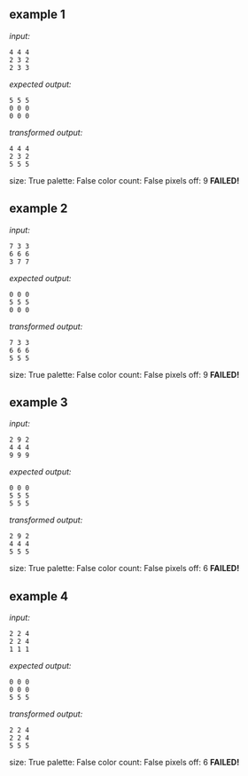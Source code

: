
## example 1
*input:*
```
4 4 4
2 3 2
2 3 3
```
*expected output:*
```
5 5 5
0 0 0
0 0 0
```
*transformed output:*
```
4 4 4
2 3 2
5 5 5
```
size: True
palette: False
color count: False
pixels off: 9
**FAILED!**

## example 2
*input:*
```
7 3 3
6 6 6
3 7 7
```
*expected output:*
```
0 0 0
5 5 5
0 0 0
```
*transformed output:*
```
7 3 3
6 6 6
5 5 5
```
size: True
palette: False
color count: False
pixels off: 9
**FAILED!**

## example 3
*input:*
```
2 9 2
4 4 4
9 9 9
```
*expected output:*
```
0 0 0
5 5 5
5 5 5
```
*transformed output:*
```
2 9 2
4 4 4
5 5 5
```
size: True
palette: False
color count: False
pixels off: 6
**FAILED!**

## example 4
*input:*
```
2 2 4
2 2 4
1 1 1
```
*expected output:*
```
0 0 0
0 0 0
5 5 5
```
*transformed output:*
```
2 2 4
2 2 4
5 5 5
```
size: True
palette: False
color count: False
pixels off: 6
**FAILED!**
